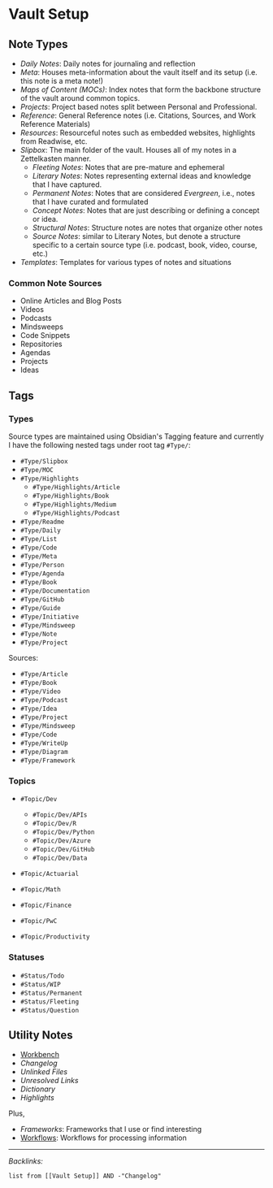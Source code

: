 # Vault Setup

## Note Types

* *Daily Notes*: Daily notes for journaling and reflection
* *Meta*: Houses meta-information about the vault itself and its setup (i.e. this note is a meta note!)
* *Maps of Content (MOCs)*: Index notes that form the backbone structure of the vault around common topics.
* *Projects*: Project based notes split between Personal and Professional.
* *Reference*: General Reference notes (i.e. Citations, Sources, and Work Reference Materials)
* *Resources*: Resourceful notes such as embedded websites, highlights from Readwise, etc.
* *Slipbox*: The main folder of the vault. Houses all of my notes in a Zettelkasten manner. 
  * *Fleeting Notes*: Notes that are pre-mature and ephemeral
  * *Literary Notes*: Notes representing external ideas and knowledge that I have captured.
  * *Permanent Notes*: Notes that are considered *Evergreen*, i.e., notes that I have curated and formulated
  * *Concept Notes*: Notes that are just describing or defining a concept or idea.
  * *Structural Notes*: Structure notes are notes that organize other notes
  * *Source Notes*: similar to Literary Notes, but denote a structure specific to a certain source type (i.e. podcast, book, video, course, etc.)
* *Templates*: Templates for various types of notes and situations

### Common Note Sources

* Online Articles and Blog Posts
* Videos
* Podcasts
* Mindsweeps
* Code Snippets
* Repositories
* Agendas
* Projects
* Ideas

## Tags

### Types

Source types are maintained using Obsidian's Tagging feature and currently I have the following nested tags under root tag `#Type/`:

* `#Type/Slipbox`
* `#Type/MOC`
* `#Type/Highlights`
  * `#Type/Highlights/Article`
  * `#Type/Highlights/Book`
  * `#Type/Highlights/Medium`
  * `#Type/Highlights/Podcast`
* `#Type/Readme`
* `#Type/Daily`
* `#Type/List`
* `#Type/Code`
* `#Type/Meta`
* `#Type/Person`
* `#Type/Agenda`
* `#Type/Book`
* `#Type/Documentation`
* `#Type/GitHub`
* `#Type/Guide`
* `#Type/Initiative`
* `#Type/Mindsweep`
* `#Type/Note`
* `#Type/Project`

Sources:

* `#Type/Article`
* `#Type/Book`
* `#Type/Video`
* `#Type/Podcast`
* `#Type/Idea`
* `#Type/Project`
* `#Type/Mindsweep`
* `#Type/Code`
* `#Type/WriteUp`
* `#Type/Diagram`
* `#Type/Framework`

### Topics

* `#Topic/Dev`
  
  * `#Topic/Dev/APIs`
  * `#Topic/Dev/R`
  * `#Topic/Dev/Python`
  * `#Topic/Dev/Azure`
  * `#Topic/Dev/GitHub`
  * `#Topic/Dev/Data`
* `#Topic/Actuarial`

* `#Topic/Math`

* `#Topic/Finance`

* `#Topic/PwC`

* `#Topic/Productivity`

### Statuses

* `#Status/Todo`
* `#Status/WIP`
* `#Status/Permanent`
* `#Status/Fleeting`
* `#Status/Question`

## Utility Notes

* [Workbench](../../Workbench.md)
* *Changelog*
* *Unlinked Files*
* *Unresolved Links*
* *Dictionary*
* *Highlights*

Plus,

* *Frameworks*: Frameworks that I use or find interesting
* [Workflows](../../1-Projects/Personal/lossrx/Workflows.md): Workflows for processing information

---

*Backlinks:*

````dataview
list from [[Vault Setup]] AND -"Changelog"
````
